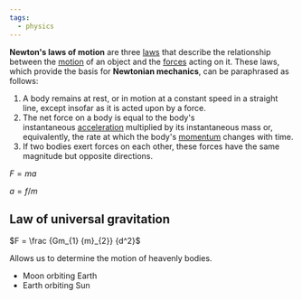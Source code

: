 ```yaml
---
tags:
  - physics
---
```



**Newton's laws of motion** are three [laws](https://en.wikipedia.org/wiki/Scientific_law "Scientific law") that describe the relationship between the [motion](https://en.wikipedia.org/wiki/Motion "Motion") of an object and the [forces](https://en.wikipedia.org/wiki/Force "Force") acting on it. These laws, which provide the basis for **Newtonian mechanics**, can be paraphrased as follows:


1. A body remains at rest, or in motion at a constant speed in a straight line, except insofar as it is acted upon by a force.
2. The net force on a body is equal to the body's instantaneous [acceleration](https://en.wikipedia.org/wiki/Acceleration "Acceleration") multiplied by its instantaneous mass or, equivalently, the rate at which the body's [momentum](https://en.wikipedia.org/wiki/Momentum "Momentum") changes with time.
3. If two bodies exert forces on each other, these forces have the same magnitude but opposite directions.





$F = ma$

$a = f/m$



## Law of universal gravitation
$F = \frac {Gm_{1} {m}_{2}} {d^2}$

Allows us to determine the motion of heavenly bodies.
- Moon orbiting Earth
- Earth orbiting Sun